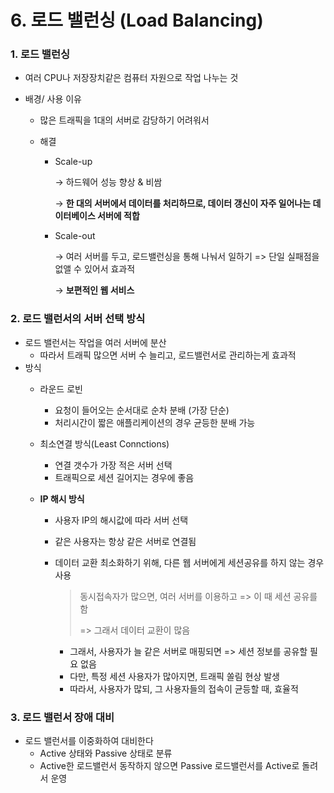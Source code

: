 # 6. 로드 밸런싱 (Load Balancing)



### 1. 로드 밸런싱

* 여러 CPU나 저장장치같은 컴퓨터 자원으로 작업 나누는 것

* 배경/ 사용 이유

  * 많은 트래픽을 1대의 서버로 감당하기 어려워서

  * 해결

    * Scale-up

      →   하드웨어 성능 향상 & 비쌈 

      →   **한 대의 서버에서 데이터를 처리하므로, 데이터 갱신이 자주 일어나는 데이터베이스 서버에 적합**

    * Scale-out
    
      →   여러 서버를 두고, 로드밸런싱을 통해 나눠서 일하기 => 단일 실패점을 없앨 수 있어서 효과적
      
      →   **보편적인 웹 서비스**



### 2. 로드 밸런서의 서버 선택 방식

* 로드 밸런서는 작업을 여러 서버에 분산
  * 따라서 트래픽 많으면 서버 수 늘리고, 로드밸런서로 관리하는게 효과적
* 방식
  * 라운드 로빈
    * 요청이 들어오는 순서대로 순차 분배 (가장 단순)
    * 처리시간이 짧은 애플리케이션의 경우 균등한 분배 가능
  * 최소연결 방식(Least Connctions)
    * 연결 갯수가 가장 적은 서버 선택
    * 트래픽으로 세션 길어지는 경우에 좋음
  * **IP 해시 방식**
    
    * 사용자 IP의 해시값에 따라 서버 선택
    * 같은 사용자는 항상 같은 서버로 연결됨
    * 데이터 교환 최소화하기 위해, 다른 웹 서버에게 세션공유를 하지 않는 경우 사용
    
      > 동시접속자가 많으면, 여러 서버를 이용하고 => 이 때 세션 공유를 함
      >
      > => 그래서 데이터 교환이 많음
    
      * 그래서, 사용자가 늘 같은 서버로 매핑되면 => 세션 정보를 공유할 필요 없음
      * 다만, 특정 세션 사용자가 많아지면, 트래픽 쏠림 현상 발생
      * 따라서, 사용자가 많되, 그 사용자들의 접속이 균등할 때, 효율적



### 3. 로드 밸런서 장애 대비

* 로드 밸런서를 이중화하여 대비한다
  * Active 상태와 Passive 상태로 분류
  * Active한 로드밸런서 동작하지 않으면 Passive 로드밸런서를 Active로 돌려서 운영